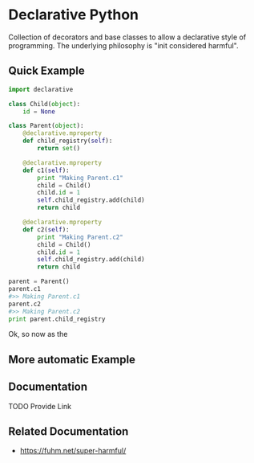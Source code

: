 # Declarative Python

Collection of decorators and base classes to allow a declarative style of programming. The 
underlying philosophy is "init considered harmful".

## Quick Example

```python
import declarative

class Child(object):
    id = None

class Parent(object):
    @declarative.mproperty
    def child_registry(self):
        return set()

    @declarative.mproperty
    def c1(self):
        print "Making Parent.c1"
        child = Child()
        child.id = 1
        self.child_registry.add(child)
        return child

    @declarative.mproperty
    def c2(self):
        print "Making Parent.c2"
        child = Child()
        child.id = 1
        self.child_registry.add(child)
        return child

parent = Parent()
parent.c1
#>> Making Parent.c1
parent.c2
#>> Making Parent.c2
print parent.child_registry
```

Ok, so now as the 


## More automatic Example

## Documentation

TODO Provide Link

## Related Documentation
 *  https://fuhm.net/super-harmful/
